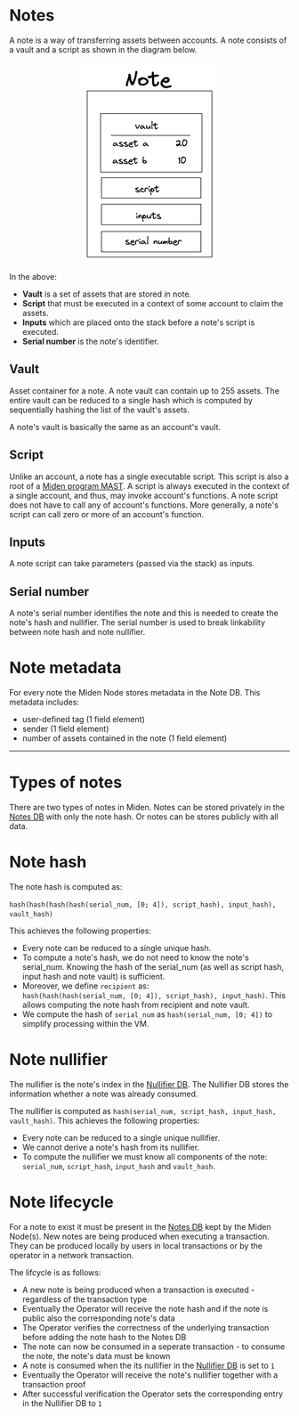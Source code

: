 # Notes
A note is a way of transferring assets between accounts. A note consists of a vault and a script as shown in the diagram below.

<p align="center">
    <img src="../diagrams/architecture/note/Note.png">
</p>

In the above:
* **Vault** is a set of assets that are stored in note.
* **Script** that must be executed in a context of some account to claim the assets.
* **Inputs** which are placed onto the stack before a note's script is executed.
* **Serial number** is the note's identifier.

## Vault
Asset container for a note. A note vault can contain up to 255 assets. The entire vault can be reduced to a single hash which is computed by sequentially hashing the list of the vault's assets.

A note's vault is basically the same as an account's vault.  

## Script
Unlike an account, a note has a single executable script. This script is also a root of a [Miden program MAST](https://0xpolygonmiden.github.io/miden-vm/user_docs/assembly/main.html). A script is always executed in the context of a single account, and thus, may invoke account's functions. A note script does not have to call any of account's functions. More generally, a note's script can call zero or more of an account's function.

## Inputs
A note script can take parameters (passed via the stack) as inputs.

## Serial number
A note's serial number identifies the note and this is needed to create the note's hash and nullifier. The serial number is used to break linkability between note hash and note nullifier.

# Note metadata
For every note the Miden Node stores metadata in the Note DB. This metadata includes: 
* user-defined tag (1 field element)
* sender (1 field element)
* number of assets contained in the note (1 field element)
____

# Types of notes
There are two types of notes in Miden. Notes can be stored privately in the [Notes DB](https://0xpolygonmiden.github.io/miden-base/architecture/state.html#notes-database) with only the note hash. Or notes can be stores publicly with all data.

# Note hash
The note hash is computed as: 

`hash(hash(hash(hash(serial_num, [0; 4]), script_hash), input_hash), vault_hash)`

This achieves the following properties:
- Every note can be reduced to a single unique hash.
- To compute a note's hash, we do not need to know the note's serial_num. Knowing the hash
    of the serial_num (as well as script hash, input hash and note vault) is sufficient.
- Moreover, we define `recipient` as: \
    `hash(hash(hash(serial_num, [0; 4]), script_hash), input_hash)`. This allows computing the note hash from recipient and note vault.
- We compute the hash of `serial_num` as `hash(serial_num, [0; 4])` to simplify processing within
the VM.

# Note nullifier
The nullifier is the note's index in the [Nullifier DB](https://0xpolygonmiden.github.io/miden-base/architecture/state.html#nullifier-database). The Nullifier DB stores the information whether a note was already consumed. 

The nullifier is computed as `hash(serial_num, script_hash, input_hash, vault_hash)`.
This achieves the following properties:
- Every note can be reduced to a single unique nullifier.
- We cannot derive a note's hash from its nullifier.
- To compute the nullifier we must know all components of the note: `serial_num`, `script_hash`, `input_hash` and `vault_hash`.

# Note lifecycle
For a note to exist it must be present in the [Notes DB](https://0xpolygonmiden.github.io/miden-base/architecture/state.html#notes-database) kept by the Miden Node(s). New notes are being produced when executing a transaction. They can be produced locally by users in local transactions or by the operator in a network transaction.

The lifcycle is as follows:
* A new note is being produced when a transaction is executed - regardless of the transaction type
* Eventually the Operator will receive the note hash and if the note is public also the corresponding note's data
* The Operator verifies the correctness of the underlying transaction before adding the note hash to the Notes DB
* The note can now be consumed in a seperate transaction - to consume the note, the note's data must be known
* A note is consumed when the its nullifier in the [Nullifier DB](https://0xpolygonmiden.github.io/miden-base/architecture/state.html#nullifier-database) is set to `1`
* Eventually the Operator will receive the note's nullifier together with a transaction proof 
* After successful verification the Operator sets the corresponding entry in the Nullifier DB to `1`
